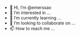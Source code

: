 - 👋 Hi, I’m @emerssao
- 👀 I’m interested in ...
- 🌱 I’m currently learning ...
- 💞️ I’m looking to collaborate on ...
- 📫 How to reach me ...

<!---
emerssao/emerssao is a ✨ special ✨ repository because its `README.md` (this file) appears on your GitHub profile.
You can click the Preview link to take a look at your changes.
--->
